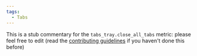 ```yaml
---
tags:
  - Tabs
---
```


This is a stub commentary for the `tabs_tray.close_all_tabs` metric: please feel free to edit (read the
[contributing guidelines](https://github.com/mozilla/glean-annotations/blob/main/CONTRIBUTING.md)
if you haven't done this before)
